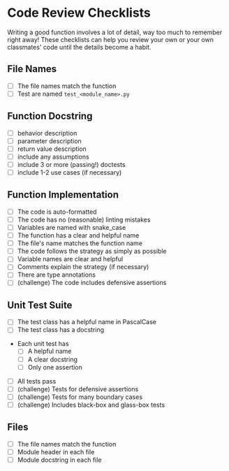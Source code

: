 # Code Review Checklists

Writing a good function involves a lot of detail, way too much to remember right away! These checklists can help you review your own or your own classmates' code until the details become a habit.

## File Names

- [ ] The file names match the function
- [ ] Test are named `test_<module_name>.py`

## Function Docstring

- [ ] behavior description
- [ ] parameter description
- [ ] return value description
- [ ] include any assumptions
- [ ] include 3 or more (passing!) doctests
- [ ] include 1-2 use cases (if necessary)

## Function Implementation

- [ ] The code is auto-formatted
- [ ] The code has no (reasonable) linting mistakes
- [ ] Variables are named with snake_case
- [ ] The function has a clear and helpful name
- [ ] The file's name matches the function name
- [ ] The code follows the strategy as simply as possible
- [ ] Variable names are clear and helpful
- [ ] Comments explain the strategy (if necessary)
- [ ] There are type annotations
- [ ] (challenge) The code includes defensive assertions

## Unit Test Suite

- [ ] The test class has a helpful name in PascalCase
- [ ] The test class has a docstring
- Each unit test has
  - [ ] A helpful name
  - [ ] A clear docstring
  - [ ] Only one assertion
- [ ] All tests pass
- [ ] (challenge) Tests for defensive assertions
- [ ] (challenge) Tests for many boundary cases
- [ ] (challenge) Includes black-box and glass-box tests

## Files

- [ ] The file names match the function
- [ ] Module header in each file
- [ ] Module docstring in each file
